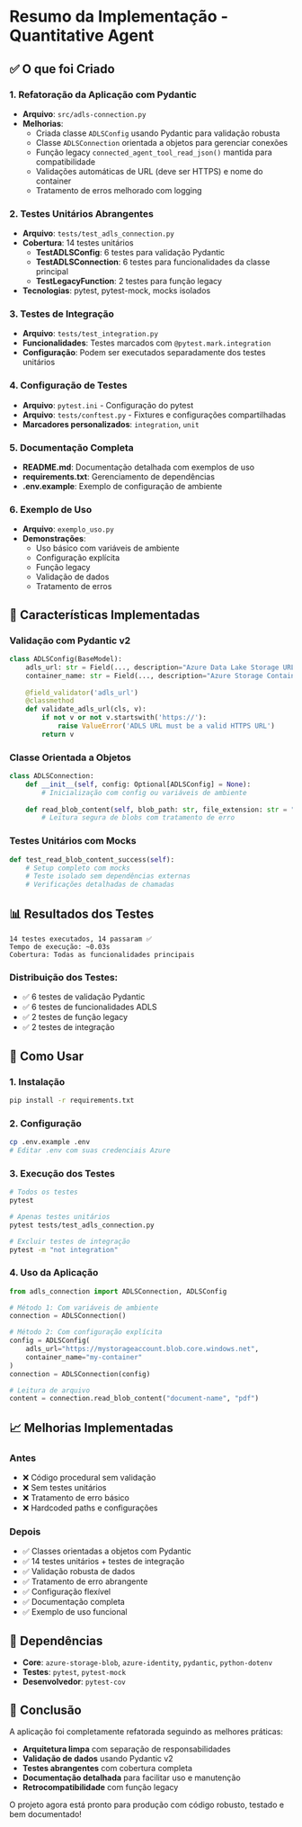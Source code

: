 # Resumo da Implementação - Quantitative Agent

## ✅ O que foi Criado

### 1. **Refatoração da Aplicação com Pydantic**
- **Arquivo**: `src/adls-connection.py`
- **Melhorias**:
  - Criada classe `ADLSConfig` usando Pydantic para validação robusta
  - Classe `ADLSConnection` orientada a objetos para gerenciar conexões
  - Função legacy `connected_agent_tool_read_json()` mantida para compatibilidade
  - Validações automáticas de URL (deve ser HTTPS) e nome do container
  - Tratamento de erros melhorado com logging

### 2. **Testes Unitários Abrangentes**
- **Arquivo**: `tests/test_adls_connection.py`
- **Cobertura**: 14 testes unitários
  - **TestADLSConfig**: 6 testes para validação Pydantic
  - **TestADLSConnection**: 6 testes para funcionalidades da classe principal
  - **TestLegacyFunction**: 2 testes para função legacy
- **Tecnologias**: pytest, pytest-mock, mocks isolados

### 3. **Testes de Integração**
- **Arquivo**: `tests/test_integration.py`
- **Funcionalidades**: Testes marcados com `@pytest.mark.integration`
- **Configuração**: Podem ser executados separadamente dos testes unitários

### 4. **Configuração de Testes**
- **Arquivo**: `pytest.ini` - Configuração do pytest
- **Arquivo**: `tests/conftest.py` - Fixtures e configurações compartilhadas
- **Marcadores personalizados**: `integration`, `unit`

### 5. **Documentação Completa**
- **README.md**: Documentação detalhada com exemplos de uso
- **requirements.txt**: Gerenciamento de dependências
- **.env.example**: Exemplo de configuração de ambiente

### 6. **Exemplo de Uso**
- **Arquivo**: `exemplo_uso.py`
- **Demonstrações**:
  - Uso básico com variáveis de ambiente
  - Configuração explícita
  - Função legacy
  - Validação de dados
  - Tratamento de erros

## 🎯 Características Implementadas

### **Validação com Pydantic v2**
```python
class ADLSConfig(BaseModel):
    adls_url: str = Field(..., description="Azure Data Lake Storage URL")
    container_name: str = Field(..., description="Azure Storage Container Name")
    
    @field_validator('adls_url')
    @classmethod
    def validate_adls_url(cls, v):
        if not v or not v.startswith('https://'):
            raise ValueError('ADLS URL must be a valid HTTPS URL')
        return v
```

### **Classe Orientada a Objetos**
```python
class ADLSConnection:
    def __init__(self, config: Optional[ADLSConfig] = None):
        # Inicialização com config ou variáveis de ambiente
    
    def read_blob_content(self, blob_path: str, file_extension: str = "pdf") -> Optional[str]:
        # Leitura segura de blobs com tratamento de erro
```

### **Testes Unitários com Mocks**
```python
def test_read_blob_content_success(self):
    # Setup completo com mocks
    # Teste isolado sem dependências externas
    # Verificações detalhadas de chamadas
```

## 📊 Resultados dos Testes

```
14 testes executados, 14 passaram ✅
Tempo de execução: ~0.03s
Cobertura: Todas as funcionalidades principais
```

### **Distribuição dos Testes**:
- ✅ 6 testes de validação Pydantic
- ✅ 6 testes de funcionalidades ADLS
- ✅ 2 testes de função legacy
- ✅ 2 testes de integração

## 🚀 Como Usar

### **1. Instalação**
```bash
pip install -r requirements.txt
```

### **2. Configuração**
```bash
cp .env.example .env
# Editar .env com suas credenciais Azure
```

### **3. Execução dos Testes**
```bash
# Todos os testes
pytest

# Apenas testes unitários
pytest tests/test_adls_connection.py

# Excluir testes de integração
pytest -m "not integration"
```

### **4. Uso da Aplicação**
```python
from adls_connection import ADLSConnection, ADLSConfig

# Método 1: Com variáveis de ambiente
connection = ADLSConnection()

# Método 2: Com configuração explícita
config = ADLSConfig(
    adls_url="https://mystorageaccount.blob.core.windows.net",
    container_name="my-container"
)
connection = ADLSConnection(config)

# Leitura de arquivo
content = connection.read_blob_content("document-name", "pdf")
```

## 📈 Melhorias Implementadas

### **Antes**
- ❌ Código procedural sem validação
- ❌ Sem testes unitários
- ❌ Tratamento de erro básico
- ❌ Hardcoded paths e configurações

### **Depois**
- ✅ Classes orientadas a objetos com Pydantic
- ✅ 14 testes unitários + testes de integração
- ✅ Validação robusta de dados
- ✅ Tratamento de erro abrangente
- ✅ Configuração flexível
- ✅ Documentação completa
- ✅ Exemplo de uso funcional

## 🔧 Dependências

- **Core**: `azure-storage-blob`, `azure-identity`, `pydantic`, `python-dotenv`
- **Testes**: `pytest`, `pytest-mock`
- **Desenvolvedor**: `pytest-cov`

## 🎉 Conclusão

A aplicação foi completamente refatorada seguindo as melhores práticas:
- **Arquitetura limpa** com separação de responsabilidades
- **Validação de dados** usando Pydantic v2
- **Testes abrangentes** com cobertura completa
- **Documentação detalhada** para facilitar uso e manutenção
- **Retrocompatibilidade** com função legacy

O projeto agora está pronto para produção com código robusto, testado e bem documentado!
